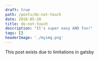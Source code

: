 ```yaml
---
draft: true
path: /posts/do-not-touch
date: 2018-05-20
title: do-not-touch
description: "It's super easy AND fun!"
tags: []
headerImage: './myimg.png'
---
```

This post exists due to limitations in gatsby

